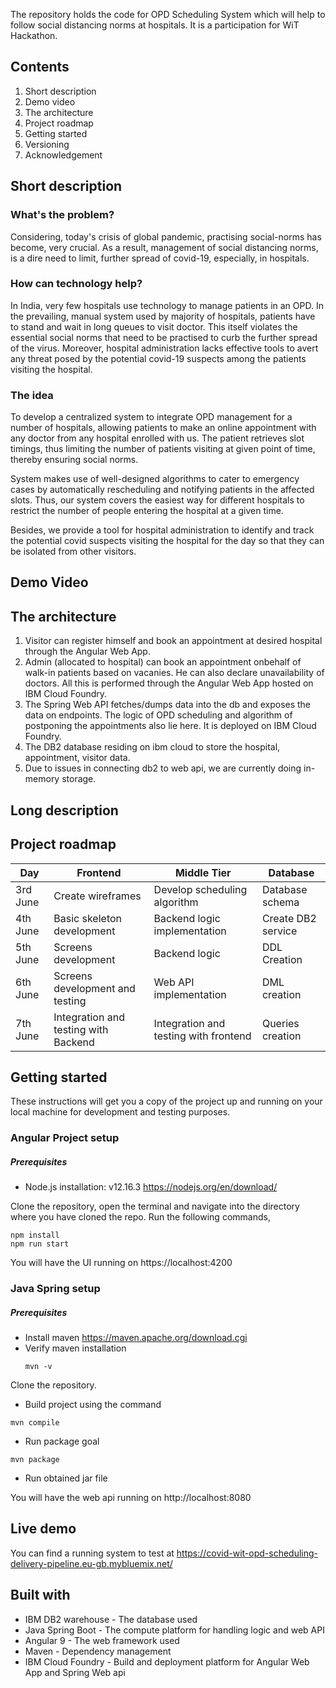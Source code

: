 The repository holds the code for OPD Scheduling System which will help to follow social distancing norms at hospitals. It is a participation for WiT Hackathon.

## Contents
1.	Short description
2.	Demo video
3.	The architecture
4.	Project roadmap
5.	Getting started
6.	Versioning
7.	Acknowledgement

## Short description

### What's the problem?
Considering, today's crisis of global pandemic, practising social-norms has become, very crucial. As a result, management of social distancing norms, is a dire need to limit, further spread of covid-19, especially, in hospitals.

### How can technology help?
In India, very few hospitals use technology to manage patients in an OPD. In the prevailing, manual system used by majority of hospitals, patients have to stand and wait in long queues to visit doctor. This itself violates the essential social norms that need to be practised to curb the further spread of the virus. Moreover, hospital administration lacks effective tools to avert any threat posed by the potential covid-19 suspects among the patients visiting the hospital.

### The idea
To develop a centralized system to integrate OPD management for a number of hospitals, allowing patients to make an online appointment with any doctor from any hospital enrolled with us. The patient retrieves slot timings, thus limiting the number of patients visiting at given point of time, thereby ensuring social norms. 

System makes use of well-designed algorithms to cater to emergency cases by automatically rescheduling and notifying patients in the affected slots. Thus, our system covers the easiest way for different hospitals to restrict the number of people entering the hospital at a given time. 

Besides, we provide a tool for hospital administration to identify and track the potential covid suspects visiting the hospital for the day so that they can be isolated from other visitors.

## Demo Video

## The architecture











1.	Visitor can register himself and book an appointment at desired hospital through the Angular Web App.
2.	Admin (allocated to hospital) can book an appointment onbehalf of walk-in patients based on vacanies. He can also declare               unavailability of doctors. All this is performed through the Angular Web App hosted on IBM Cloud Foundry. 
4.  The Spring Web API fetches/dumps data into the db and exposes the data on endpoints. The logic of OPD scheduling and algorithm of       postponing the appointments also lie here. It is deployed on IBM Cloud Foundry.
5. The DB2 database residing on ibm cloud to store the hospital, appointment, visitor data.
6. Due to issues in connecting db2 to web api, we are currently doing in-memory storage.

## Long description

## Project roadmap

Day | Frontend | Middle Tier | Database
---- | --------| ----------- |----------
3rd  June | Create wireframes |  Develop scheduling algorithm| Database schema
4th  June | Basic skeleton development | Backend logic implementation |	Create DB2 service
5th  June	| Screens development | Backend logic	| DDL Creation
6th  June |	Screens development and testing	|	Web API implementation| DML creation
7th  June	| Integration and testing with Backend | Integration and testing with frontend | Queries creation

## Getting started
These instructions will get you a copy of the project up and running on your local machine for development and testing purposes.

### Angular Project setup

##### Prerequisites
  
 * Node.js installation: v12.16.3  https://nodejs.org/en/download/

Clone the repository, open the terminal and navigate into the directory where you have cloned the repo.
Run the following commands,
```
npm install
npm run start
```
You will have the UI running on https://localhost:4200

### Java Spring setup

##### Prerequisites
  
 * Install maven  https://maven.apache.org/download.cgi
 * Verify maven installation
   ```
   mvn -v
   ```
Clone the repository.
 * Build project using the command
  ```
  mvn compile
  ```
  * Run package goal
  ```
  mvn package
  ```
  * Run obtained jar file
  
You will have the web api running on http://localhost:8080

## Live demo

You can find a running system to test at https://covid-wit-opd-scheduling-delivery-pipeline.eu-gb.mybluemix.net/

## Built with

* IBM DB2 warehouse - The database used
*	Java Spring Boot  - The compute platform for handling logic and web API
* Angular 9 - The web framework used 
* Maven - Dependency management     
* IBM Cloud Foundry - Build and deployment platform for Angular Web App and Spring Web api
